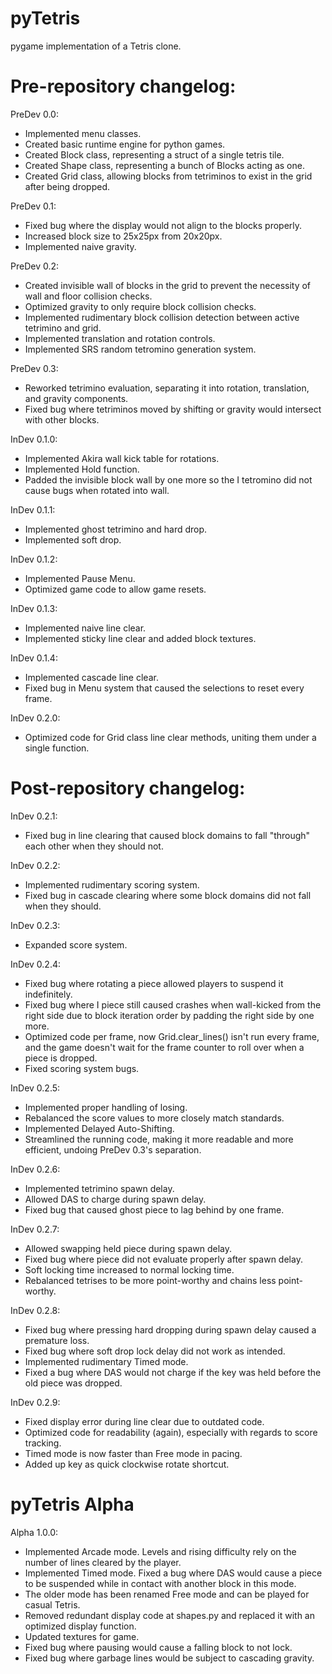 # pyTetris

pygame implementation of a Tetris clone.

# Pre-repository changelog:

PreDev 0.0: 
- Implemented menu classes.
- Created basic runtime engine for python games.
- Created Block class, representing a struct of a single tetris tile.
- Created Shape class, representing a bunch of Blocks acting as one.
- Created Grid class, allowing blocks from tetriminos to exist in the grid after being dropped.

PreDev 0.1: 
- Fixed bug where the display would not align to the blocks properly.
- Increased block size to 25x25px from 20x20px.
- Implemented naive gravity.

PreDev 0.2: 
- Created invisible wall of blocks in the grid to prevent the necessity of wall and floor collision checks.
- Optimized gravity to only require block collision checks.
- Implemented rudimentary block collision detection between active tetrimino and grid.
- Implemented translation and rotation controls.
- Implemented SRS random tetromino generation system.

PreDev 0.3: 
- Reworked tetrimino evaluation, separating it into rotation, translation, and gravity components.
- Fixed bug where tetriminos moved by shifting or gravity would intersect with other blocks.

InDev 0.1.0: 
- Implemented Akira wall kick table for rotations.
- Implemented Hold function.
- Padded the invisible block wall by one more so the I tetromino did not cause bugs when rotated into wall.

InDev 0.1.1: 
- Implemented ghost tetrimino and hard drop.
- Implemented soft drop.

InDev 0.1.2: 
- Implemented Pause Menu.
- Optimized game code to allow game resets.

InDev 0.1.3: 
- Implemented naive line clear.
- Implemented sticky line clear and added block textures.

InDev 0.1.4:
- Implemented cascade line clear.
- Fixed bug in Menu system that caused the selections to reset every frame.

InDev 0.2.0: 
- Optimized code for Grid class line clear methods, uniting them under a single function.

# Post-repository changelog:

InDev 0.2.1: 
- Fixed bug in line clearing that caused block domains to fall "through" each other when they should not.

InDev 0.2.2: 
- Implemented rudimentary scoring system. 
- Fixed bug in cascade clearing where some block domains did not fall when they should.

InDev 0.2.3: 
- Expanded score system.

InDev 0.2.4: 
- Fixed bug where rotating a piece allowed players to suspend it indefinitely.
- Fixed bug where I piece still caused crashes when wall-kicked from the right side due to block iteration order by padding the right side by one more.
- Optimized code per frame, now Grid.clear_lines() isn't run every frame, and the game doesn't wait for the frame counter to roll over when a piece is dropped. 
- Fixed scoring system bugs.

InDev 0.2.5:
- Implemented proper handling of losing.
- Rebalanced the score values to more closely match standards.
- Implemented Delayed Auto-Shifting.
- Streamlined the running code, making it more readable and more efficient, undoing PreDev 0.3's separation.

InDev 0.2.6:
- Implemented tetrimino spawn delay.
- Allowed DAS to charge during spawn delay.
- Fixed bug that caused ghost piece to lag behind by one frame.

InDev 0.2.7:
- Allowed swapping held piece during spawn delay.
- Fixed bug where piece did not evaluate properly after spawn delay.
- Soft locking time increased to normal locking time.
- Rebalanced tetrises to be more point-worthy and chains less point-worthy.

InDev 0.2.8:
- Fixed bug where pressing hard dropping during spawn delay caused a premature loss.
- Fixed bug where soft drop lock delay did not work as intended.
- Implemented rudimentary Timed mode.
- Fixed a bug where DAS would not charge if the key was held before the old piece was dropped.

InDev 0.2.9:
- Fixed display error during line clear due to outdated code.
- Optimized code for readability (again), especially with regards to score tracking.
- Timed mode is now faster than Free mode in pacing.
- Added up key as quick clockwise rotate shortcut.

# pyTetris Alpha

Alpha 1.0.0:
- Implemented Arcade mode. Levels and rising difficulty rely on the number of lines cleared by the player.
- Implemented Timed mode. Fixed a bug where DAS would cause a piece to be suspended while in contact with another block in this mode.
- The older mode has been renamed Free mode and can be played for casual Tetris.
- Removed redundant display code at shapes.py and replaced it with an optimized display function.
- Updated textures for game.
- Fixed bug where pausing would cause a falling block to not lock.
- Fixed bug where garbage lines would be subject to cascading gravity.

